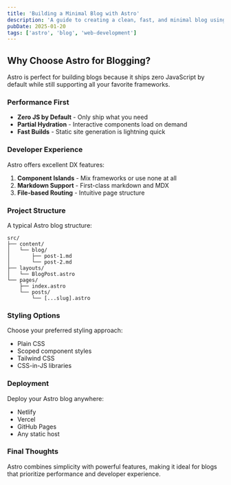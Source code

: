 ```yaml
---
title: 'Building a Minimal Blog with Astro'
description: 'A guide to creating a clean, fast, and minimal blog using Astro framework with modern web development practices.'
pubDate: 2025-01-20
tags: ['astro', 'blog', 'web-development']
---
```


## Why Choose Astro for Blogging?

Astro is perfect for building blogs because it ships zero JavaScript by default while still supporting all your favorite frameworks.

### Performance First

- **Zero JS by Default** - Only ship what you need
- **Partial Hydration** - Interactive components load on demand
- **Fast Builds** - Static site generation is lightning quick

### Developer Experience

Astro offers excellent DX features:

1. **Component Islands** - Mix frameworks or use none at all
2. **Markdown Support** - First-class markdown and MDX
3. **File-based Routing** - Intuitive page structure

### Project Structure

A typical Astro blog structure:

```
src/
├── content/
│   └── blog/
│       ├── post-1.md
│       └── post-2.md
├── layouts/
│   └── BlogPost.astro
└── pages/
    ├── index.astro
    └── posts/
        └── [...slug].astro
```

### Styling Options

Choose your preferred styling approach:

- Plain CSS
- Scoped component styles
- Tailwind CSS
- CSS-in-JS libraries

### Deployment

Deploy your Astro blog anywhere:

- Netlify
- Vercel
- GitHub Pages
- Any static host

### Final Thoughts

Astro combines simplicity with powerful features, making it ideal for blogs that prioritize performance and developer experience.
